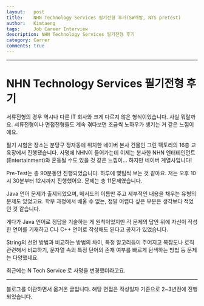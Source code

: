 ```yaml
---
layout:   post
title:    NHN Technology Services 필기전형 후기(SW개발, NTS pretest)  
author:   Kimtaeng
tags: 	  Job Career Interview
description: NHN Technology Services 필기전형 후기
category: Carrer
comments: true
---
```


<hr/>

# NHN Technology Services 필기전형 후기

서류전형의 경우 역시나 다른 IT 회사와 크게 다르지 않은 형식이었습니다.
사실 뭐랄까요. 서류전형이나 면접전형들도 계속 겪다보면 조금씩 노하우가 생기는 거 같은 느낌이에요.

필기 시험은 장소는 분당구 정자동에 위치한 네이버 본사 건물인 그린 팩토리의 16층 교육장에서 진행됐습니다.
사명에 NHN이 들어가는데 이제는 분사한 NHN 엔터테인먼트(Entertainment)와 혼동될 수도 있을 것 같은 느낌이...
하지만 네이버 계열사입니다!

Pre-Test는 총 90분동안 진행되었습니다. 하루에 몇팀씩 보는 것 같아요.
저는 오후 10시 30분부터 12시까지 진행했어요. 문제는 총 11문제였습니다.

Java 언어 문제가 출제되었으며, 메서드의 이름만 주고 세부적인 내용을 채우는 유형의 문제도 있었고요.
학부 과정에서 배울 수 없는, 정말 어렵다 싶은 부분은 생각보다 적었던 것 같습니다.

게다가 Java 언어로 정답을 기술하는 게 원칙이었지만 각 문제의 답안 위에 자신이 작성한 언어를 기재하고
C나 C++ 언어로 작성해도 된다고 공지가 있었습니다.

String의 선언 방법과 비교하는 방법의 차이, 특정 알고리듬이 주어지고 복잡도나 로직 관련해서 비교하기,
문자열 속의 특정 단어의 존재 여부를 빠르게 탐색하는 방법 등 문제는 다양했네요.

최근에는 N Tech Service 로 사명을 변경했더라고요.

<hr/>

<div class="post_caption">블로그를 이관하면서 옮겨온 글입니다. 해당 면접은 작성일자 기준으로 2~3년전에 진행되었습니다.</div>